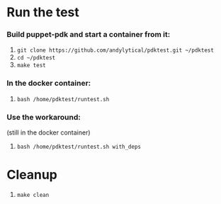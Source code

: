 # Run the test
### Build puppet-pdk and start a container from it:
1. `git clone https://github.com/andylytical/pdktest.git ~/pdktest`
1. `cd ~/pdktest`
1. `make test`

### In the docker container:
1. `bash /home/pdktest/runtest.sh`

### Use the workaround:
(still in the docker container)
1. `bash /home/pdktest/runtest.sh with_deps`

# Cleanup
1. `make clean`

